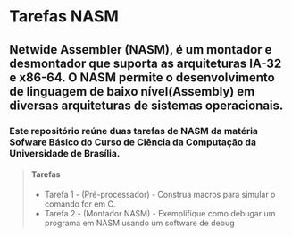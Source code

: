 # Tarefas NASM
## Netwide Assembler (NASM), é um montador e desmontador que suporta as arquiteturas IA-32 e x86-64. O NASM permite o desenvolvimento de linguagem de baixo nível(Assembly) em diversas arquiteturas de sistemas operacionais.
### Este repositório reúne duas tarefas de NASM da matéria Sofware Básico do Curso de Ciência da Computação da Universidade de Brasília.

> #### Tarefas
>
> - Tarefa 1 - (Pré-processador) - Construa macros para simular o comando for em C.
> - Tarefa 2 - (Montador NASM) - Exemplifique como debugar um programa em NASM usando um software de debug
>
